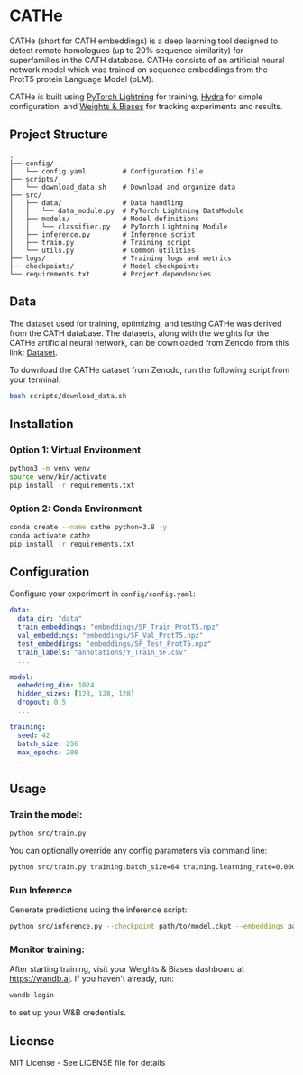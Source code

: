 # CATHe

CATHe (short for CATH embeddings) is a deep learning tool designed to detect remote homologues (up to 20% sequence similarity) for superfamilies in the CATH database. CATHe consists of an artificial neural network model which was trained on sequence embeddings from the ProtT5 protein Language Model (pLM).

CATHe is built using [PyTorch Lightning](https://lightning.ai/docs/pytorch/stable/) for training, [Hydra](https://hydra.cc/docs/intro/) for simple configuration, and [Weights & Biases](https://docs.wandb.ai/quickstart) for tracking experiments and results.

## Project Structure

```
.
├── config/
│   └── config.yaml         # Configuration file
├── scripts/
│   └── download_data.sh    # Download and organize data
├── src/
│   ├── data/               # Data handling
│   │   └── data_module.py  # PyTorch Lightning DataModule
│   ├── models/             # Model definitions
│   │   └── classifier.py   # PyTorch Lightning Module
│   ├── inference.py        # Inference script
│   ├── train.py            # Training script
│   └── utils.py            # Common utilities
├── logs/                   # Training logs and metrics
├── checkpoints/            # Model checkpoints
└── requirements.txt        # Project dependencies
```

## Data

The dataset used for training, optimizing, and testing CATHe was derived from the CATH database. The datasets, along with the weights for the CATHe artificial neural network, can be downloaded from Zenodo from this link: [Dataset](https://doi.org/10.5281/zenodo.6327572).

To download the CATHe dataset from Zenodo, run the following script from your terminal:

```bash
bash scripts/download_data.sh
```

## Installation

### Option 1: Virtual Environment
```bash
python3 -m venv venv
source venv/bin/activate
pip install -r requirements.txt
```

### Option 2: Conda Environment
```bash
conda create --name cathe python=3.8 -y
conda activate cathe
pip install -r requirements.txt
```

## Configuration

Configure your experiment in `config/config.yaml`:
```yaml
data:
  data_dir: "data"
  train_embeddings: "embeddings/SF_Train_ProtT5.npz"
  val_embeddings: "embeddings/SF_Val_ProtT5.npz"
  test_embeddings: "embeddings/SF_Test_ProtT5.npz"
  train_labels: "annotations/Y_Train_SF.csv"
  ...

model:
  embedding_dim: 1024
  hidden_sizes: [128, 128, 128]
  dropout: 0.5
  ...

training:
  seed: 42
  batch_size: 256
  max_epochs: 200
  ...
```

## Usage

### Train the model:
```bash
python src/train.py
```

You can optionally override any config parameters via command line:
```bash
python src/train.py training.batch_size=64 training.learning_rate=0.0001
```

### Run Inference
Generate predictions using the inference script:
```bash
python src/inference.py --checkpoint path/to/model.ckpt --embeddings path/to/embeddings.npz --output predictions.csv
```

### Monitor training:
After starting training, visit your Weights & Biases dashboard at https://wandb.ai.
If you haven't already, run:
```bash
wandb login
```
to set up your W&B credentials.

## License

MIT License - See LICENSE file for details
